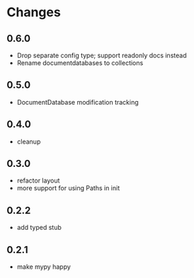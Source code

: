 # Changes

0.6.0
-----

- Drop separate config type; support readonly docs instead
- Rename documentdatabases to collections

0.5.0
-----

- DocumentDatabase modification tracking

0.4.0
-----

- cleanup

0.3.0
-----

- refactor layout
- more support for using Paths in init

0.2.2
-----

- add typed stub

0.2.1
-----

- make mypy happy


